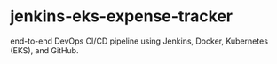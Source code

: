# jenkins-eks-expense-tracker
end-to-end DevOps CI/CD pipeline using Jenkins, Docker, Kubernetes (EKS), and GitHub.
